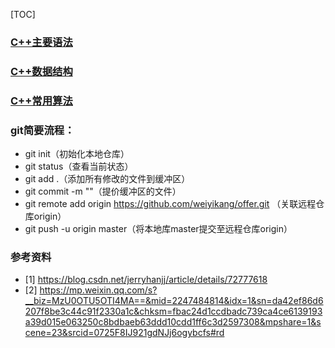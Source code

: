 [TOC]
### [C++主要语法](https://github.com/weiyikang/offer/blob/master/C%2B%2B%E8%AF%AD%E6%B3%95.md)
### [C++数据结构]()
### [C++常用算法]()
### git简要流程：
* git init（初始化本地仓库）
* git status（查看当前状态）
* git add .（添加所有修改的文件到缓冲区）
* git commit -m ""（提价缓冲区的文件）
* git remote add origin https://github.com/weiyikang/offer.git （关联远程仓库origin）
* git push -u origin master（将本地库master提交至远程仓库origin）

### 参考资料
* [1] https://blog.csdn.net/jerryhanjj/article/details/72777618
* [2] https://mp.weixin.qq.com/s?__biz=MzU0OTU5OTI4MA==&mid=2247484814&idx=1&sn=da42ef86d6207f8be3c44c91f2330a1c&chksm=fbac24d1ccdbadc739ca4ce6139193a39d015e063250c8bdbaeb63ddd10cdd1ff6c3d2597308&mpshare=1&scene=23&srcid=0725F8IJ921gdNJj6ogybcfs#rd


